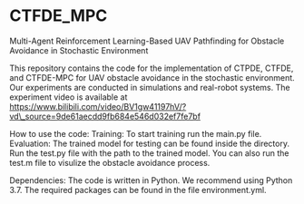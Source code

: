 # CTFDE_MPC
Multi-Agent Reinforcement Learning-Based UAV Pathfinding for Obstacle Avoidance in Stochastic Environment

This repository contains the code for the implementation of CTPDE, CTFDE, and CTFDE-MPC for UAV obstacle avoidance in the stochastic environment. 
Our experiments are conducted in simulations and real-robot systems. The experiment video is available at https://www.bilibili.com/video/BV1gw41197hV/?vd\_source=9de61aecdd9fb684e546d032ef7fe7bf

How to use the code: Training: To start training run the main.py file. Evaluation: The trained model for testing can be found inside the directory. Run the test.py file with the path to the trained model. You can also run the test.m file to visulize the obstacle avoidance process.

Dependencies: The code is written in Python. We recommend using Python 3.7. The required packages can be found in the file environment.yml.
